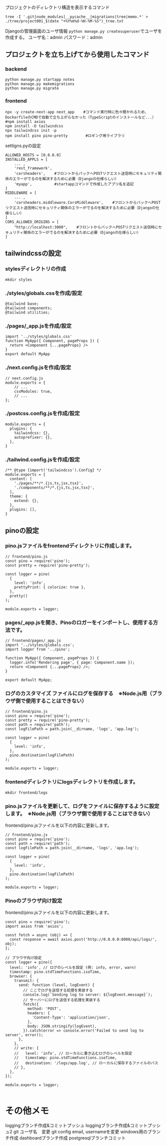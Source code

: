 プロジェクトのディレクトリ構造を表示するコマンド
```
tree -I '.git|node_modules|__pycache__|migrations|tree|memo.*' > ./tree/project001_$(date "+%Y%m%d-%H-%M-%S")_tree.txt
```

Djangoの管理画面のユーザ情報
`python manage.py createsuperuser`でユーザを作成する。
ユーザ名：admin
パスワード：admin

## プロジェクトを立ち上げてから使用したコマンド

### backend
    python manage.py startapp notes
    python manage.py makemigrations
    python manage.py migrate

### frontend
    npx -y create-next-app next_app    #コマンド実行時に色々聞かれるため、DockerfileのCMDで自動で立ち上がらなかった（TypeScriptのインストールなど...）
    #npm install axios
    npm install -D tailwindcss
    npx tailwindcss init -p
    npm install pino pino-pretty        #ロギング用ライブラリ


    
settigns.pyの設定
```
ALLOWED_HOSTS = [0.0.0.0]
INSTALLED_APPLS = [
    ... ,
    'rest_framework',
    'corsheaders',    #フロントからバックへPOSTリクエスト送信時にセキュリティ関係のエラーがでるのを解決するために必要（Djangoの仕様らしい）
    'myapp',          #startappコマンドで作成したアプリ名を追記
]
MIDDLEWARE = [
    ... ,
    'corsheaders.middleware.CorsMiddleware',    #フロントからバックへPOSTリクエスト送信時にセキュリティ関係のエラーがでるのを解決するために必要（Djangoの仕様らしい）
]
CORS_ALLOWED_ORIGINS = [
    "http://localhost:3000",    #フロントからバックへPOSTリクエスト送信時にセキュリティ関係のエラーがでるのを解決するために必要（Djangoの仕様らしい）
]
```


## tailwindcssの設定

### stylesディレクトリの作成
    mkdir styles
    
### ./styles/globals.cssを作成/設定
```
@tailwind base;
@tailwind components;
@tailwind utilities;
```

### ./pages/_app.jsを作成/設定
```
import '../styles/globals.css'
function MyApp({ Component, pageProps }) {
  return <Component {...pageProps} />
}
export default MyApp
```

### ./next.config.jsを作成/設定
```
// next.config.js
module.exports = {
    // ...
    cssModules: true,
    // ...
};
```

### ./postcss.config.jsを作成/設定
```
module.exports = {
  plugins: {
    tailwindcss: {},
    autoprefixer: {},
  },
}
```

### ./tailwind.config.jsを作成/設定
```
/** @type {import('tailwindcss').Config} */
module.exports = {
  content: [
    './pages/**/*.{js,ts,jsx,tsx}',
    './components/**/*.{js,ts,jsx,tsx}',
  ],
  theme: {
    extend: {},
  },
  plugins: [],
}
```


## pinoの設定

### pino.jsファイルをfrontendディレクトリに作成します。
```
// frontend/pino.js
const pino = require('pino');
const pretty = require('pino-pretty');

const logger = pino(
  {
    level: 'info',
    prettyPrint: { colorize: true },
  },
  pretty()
);

module.exports = logger;
```

### pages/_app.jsを開き、Pinoのロガーをインポートし、使用する方法です。
```
// frontend/pages/_app.js
import '../styles/globals.css';
import logger from '../pino';

function MyApp({ Component, pageProps }) {
  logger.info('Rendering page', { page: Component.name });
  return <Component {...pageProps} />;
}

export default MyApp;
```

### ログのカスタマイズ ファイルにログを保存する　※Node.js用（ブラウザ側で使用することはできない）
```
// frontend/pino.js
const pino = require('pino');
const pretty = require('pino-pretty');
const path = require('path');
const logFilePath = path.join(__dirname, 'logs', 'app.log');

const logger = pino(
  {
    level: 'info',
  },
  pino.destination(logFilePath)
);

module.exports = logger;
```

### frontendディレクトリにlogsディレクトリを作成します。
```
mkdir frontend/logs
```

### pino.jsファイルを更新して、ログをファイルに保存するように設定します。　※Node.js用（ブラウザ側で使用することはできない）
frontend/pino.jsファイルを以下の内容に更新します。
```
// frontend/pino.js
const pino = require('pino');
const path = require('path');
const logFilePath = path.join(__dirname, 'logs', 'app.log');

const logger = pino(
  {
    level: 'info',
  },
  pino.destination(logFilePath)
);

module.exports = logger;
```

### Pinoのブラウザ向け設定
frontend/pino.jsファイルを以下の内容に更新します。
```
const pino = require('pino');
import axios from 'axios';

const fetch = async (obj) => {
  const response = await axios.post('http://0.0.0.0:8000/api/logs/', obj);
};

// ブラウザ向け設定
const logger = pino({
  level: 'info', // ログのレベルを設定 (例: info, error, warn)
  timestamp: pino.stdTimeFunctions.isoTime,
  browser: {
    transmit: {
      send: function (level, logEvent) {
        // ここでログを送信する処理を実装する
        console.log(`Sending log to server: ${logEvent.message}`);
        // サーバーにログを送信する処理を実装する
        fetch({
          method: 'POST',
          headers: {
            'Content-Type': 'application/json',
          },
          body: JSON.stringify(logEvent),
        }).catch(error => console.error('Failed to send log to server', error));
      },
    },
    // write: {
    //   level: 'info', // ローカルに書き込むログのレベルを設定
    //   timestamp: pino.stdTimeFunctions.isoTime,
    //   destination: '/logs/app.log', // ローカルに保存するファイルのパス
    // },
  },
});

module.exports = logger;


```


# その他メモ
loggingブランチ作成&コミットプッシュ
loggingブランチ作成&コミットプッシュ2
git ユーザ名　変更
git config email, usernameを変更
windows用のブランチ作成
dashboardブランチ作成
postgresqlブランチコミット